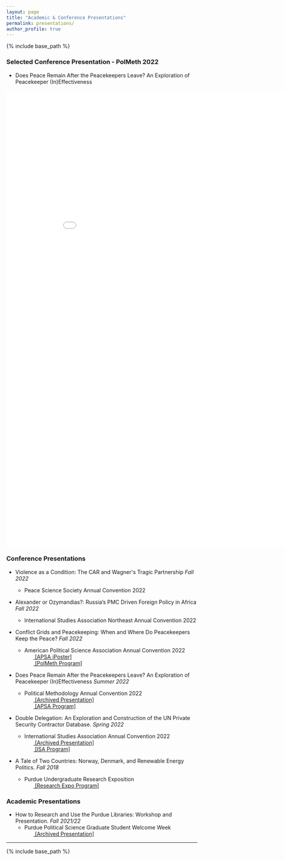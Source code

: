 ```yaml
---
layout: page
title: "Academic & Conference Presentations"
permalink: presentations/
author_profile: true
---
```


{% include base_path %}

### Selected Conference Presentation - PolMeth 2022
* Does Peace Remain After the Peacekeepers Leave? An Exploration of Peacekeeper (In)Effectiveness
<embed src="{{ site.baseurl }}/files/polmeth_2022_presentation.pdf" width="900" height="1200" type='application/pdf'>


### Conference Presentations

* Violence as a Condition: The CAR and Wagner's Tragic Partnership *Fall 2022*
    * Peace Science Society Annual Convention 2022

* Alexander or Ozymandias?: Russia’s PMC Driven Foreign Policy in Africa *Fall 2022*
    * International Studies Association Northeast Annual Convention 2022

* Conflict Grids and Peacekeeping: When and Where Do Peacekeepers Keep the Peace? *Fall 2022*
    * American Political Science Association Annual Convention 2022
    <br>&nbsp;&nbsp;&nbsp;&nbsp;&nbsp;&nbsp;<span style="padding-right:5%"><a href='{{ "https://apsa2022-apsa.ipostersessions.com/?s=82-FE-C8-EF-D4-00-C8-4A-A7-F3-0F-D2-7B-76-B9-B3"}}'><i class='fas fa-file-pdf'></i> [APSA iPoster]</a></span>
    <br>&nbsp;&nbsp;&nbsp;&nbsp;&nbsp;&nbsp;<span style="padding-right:5%"><a href='{{ "https://www.skytheacademic.com/files/polmeth_2022_program.pdf"}}'><i class='fas fa-file-pdf'></i> [PolMeth Program]</a></span>

* Does Peace Remain After the Peacekeepers Leave? An Exploration of Peacekeeper (In)Effectiveness *Summer 2022*
    * Political Methodology Annual Convention 2022
    <br>&nbsp;&nbsp;&nbsp;&nbsp;&nbsp;&nbsp;<span style="padding-right:5%"><a href='{{ "https://www.skytheacademic.com/files/polmeth_2022_presentation.pdf"}}'><i class='fas fa-file-pdf'></i> [Archived Presentation]</a></span>
    <br>&nbsp;&nbsp;&nbsp;&nbsp;&nbsp;&nbsp;<span style="padding-right:5%"><a href='{{ "https://convention2.allacademic.com/one/apsa/apsa22/"}}'><i class='fas fa-file-pdf'></i> [APSA Program]</a></span>

* Double Delegation:  An Exploration and Construction of the UN Private Security Contractor Database. *Spring 2022*
    * International Studies Association Annual Convention 2022
<br>&nbsp;&nbsp;&nbsp;&nbsp;&nbsp;&nbsp;<span style="padding-right:5%"><a href='{{ "https://www.skytheacademic.com/files/isa_2022_presentation.pdf"}}'><i class='fas fa-file-pdf'></i> [Archived Presentation]</a></span>
<br>&nbsp;&nbsp;&nbsp;&nbsp;&nbsp;&nbsp;<span style="padding-right:5%"><a href='{{ "https://www.skytheacademic.com/files/isa_2022_program.pdf"}}'><i class='fas fa-file-pdf'></i> [ISA Program]</a></span>

* A Tale of Two Countries: Norway, Denmark, and Renewable Energy Politics. *Fall 2018*
  * Purdue Undergraduate Research Exposition
<br>&nbsp;&nbsp;&nbsp;&nbsp;&nbsp;&nbsp;<span style="padding-right:5%"><a href='{{ "https://www.skytheacademic.com/files/undergraduate_research_program.pdf"}}'><i class='fas fa-file-pdf'></i> [Research Expo Program]</a></span>

### Academic Presentations

* How to Research and Use the Purdue Libraries: Workshop and Presentation. *Fall 2021/22*
  * Purdue Political Science Graduate Student Welcome Week
<br>&nbsp;&nbsp;&nbsp;&nbsp;&nbsp;&nbsp;<span style="padding-right:5%"><a href='{{ "https://www.skytheacademic.com/files/libraries_presentation.pdf"}}'><i class='fas fa-file-pdf'></i> [Archived Presentation]</a></span>


---

{% include base_path %}
